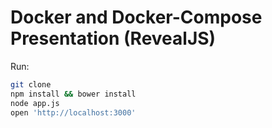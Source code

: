 # Docker and Docker-Compose Presentation (RevealJS)

Run:
```bash
git clone
npm install && bower install
node app.js
open 'http://localhost:3000'
```

